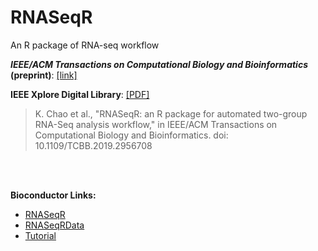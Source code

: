 # RNASeqR
An R package of RNA-seq workflow

***IEEE/ACM Transactions on Computational Biology and Bioinformatics* (preprint)**: [[link]](https://staging.computer.org/csdl/journal/tb/5555/01/08918337/1gKtF7iJZPq) 

**IEEE Xplore Digital Library**: [[PDF]](https://ieeexplore.ieee.org/stamp/stamp.jsp?tp=&arnumber=8918337)
> K. Chao et al., "RNASeqR: an R package for automated two-group RNA-Seq analysis workflow," in IEEE/ACM Transactions on Computational Biology and Bioinformatics.
doi: 10.1109/TCBB.2019.2956708

<br>
<br>

**Bioconductor Links:** 
* [RNASeqR](https://bioconductor.org/packages/release/bioc/html/RNASeqR.html)
* [RNASeqRData](https://bioconductor.org/packages/release/data/experiment/html/RNASeqRData.html)
* [Tutorial](https://bioconductor.org/packages/release/bioc/vignettes/RNASeqR/inst/doc/RNASeqR.html)


